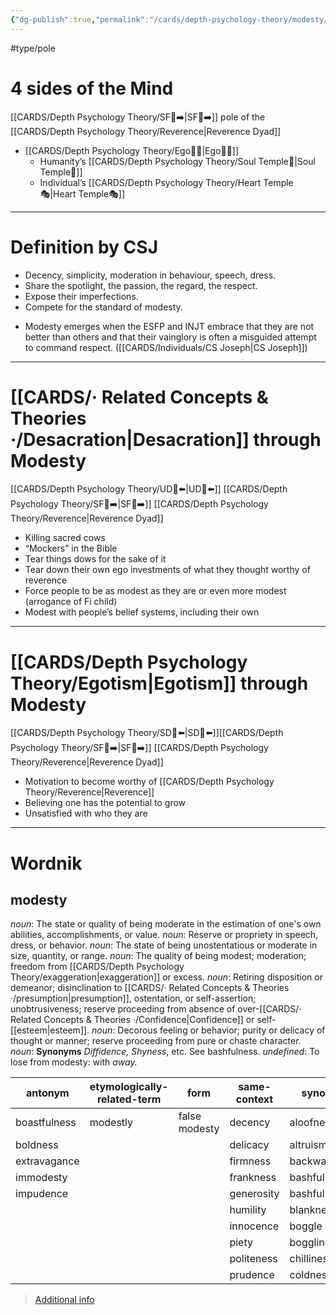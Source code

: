 ```yaml
---
{"dg-publish":true,"permalink":"/cards/depth-psychology-theory/modesty/","noteIcon":"1","created":"2022-12-31T17:40:38.411+01:00","updated":"2023-06-17T09:41:43.582+02:00"}
---
```


#type/pole 

# 4 sides of the Mind 
[[CARDS/Depth Psychology Theory/SF🤸➡️\|SF🤸➡️]] pole of the [[CARDS/Depth Psychology Theory/Reverence\|Reverence Dyad]] 
- [[CARDS/Depth Psychology Theory/Ego🙋‍♂️\|Ego🙋‍♂️]] 
	- Humanity’s [[CARDS/Depth Psychology Theory/Soul Temple👤\|Soul Temple👤]] 
	- Individual’s [[CARDS/Depth Psychology Theory/Heart Temple🎭\|Heart Temple🎭]] 
---
# Definition by CSJ 
- Decency, simplicity, moderation in behaviour, speech, dress. 
- Share the spotlight, the passion, the regard, the respect. 
- Expose their imperfections.
- Compete for the standard of modesty.


<div class="transclusion internal-embed is-loaded"><div class="markdown-embed">



- Modesty emerges when the ESFP and INJT embrace that they are not better than others and that their vainglory is often a misguided attempt to command respect. ([[CARDS/Individuals/CS Joseph\|CS Joseph]]) 

</div></div>


---
# [[CARDS/· Related Concepts & Theories ·/Desacration\|Desacration]] through Modesty 
[[CARDS/Depth Psychology Theory/UD👥⬅️\|UD👥⬅️]] [[CARDS/Depth Psychology Theory/SF🤸➡️\|SF🤸➡️]] [[CARDS/Depth Psychology Theory/Reverence\|Reverence Dyad]] 
- Killing sacred cows
- “Mockers” in the Bible 
- Tear things dows for the sake of it 
- Tear down their own ego investments of what they thought worthy of reverence 
- Force people to be as modest as they are or even more modest (arrogance of Fi child)
- Modest with people’s belief systems, including their own 
---
# [[CARDS/Depth Psychology Theory/Egotism\|Egotism]] through Modesty 
[[CARDS/Depth Psychology Theory/SD🤸⬅️\|SD🤸⬅️]][[CARDS/Depth Psychology Theory/SF🤸➡️\|SF🤸➡️]] [[CARDS/Depth Psychology Theory/Reverence\|Reverence Dyad]] 
- Motivation to become worthy of [[CARDS/Depth Psychology Theory/Reverence\|Reverence]]
- Believing one has the potential to grow 
- Unsatisfied with who they are 


---
# Wordnik

## modesty
*noun*: The state or quality of being moderate in the estimation of one's own abilities, accomplishments, or value.
*noun*: Reserve or propriety in speech, dress, or behavior.
*noun*: The state of being unostentatious or moderate in size, quantity, or range.
*noun*: The quality of being modest; moderation; freedom from [[CARDS/Depth Psychology Theory/exaggeration\|exaggeration]] or excess.
*noun*: Retiring disposition or demeanor; disinclination to [[CARDS/· Related Concepts & Theories ·/presumption\|presumption]], ostentation, or self-assertion; unobtrusiveness; reserve proceeding from absence of over-[[CARDS/· Related Concepts & Theories ·/Confidence\|Confidence]] or self-[[esteem\|esteem]].
*noun*: Decorous feeling or behavior; purity or delicacy of thought or manner; reserve proceeding from pure or chaste character.
*noun*: <strong>Synonyms</strong> <em>Diffidence, Shyness</em>, etc. See <internalXref urlencoded="bashfulness">bashfulness</internalXref>.
*undefined*: To lose from modesty: with <em>away.</em>

| antonym |etymologically-related-term |form |same-context |synonym |
| --- | --- | --- | --- | --- |
| boastfulness | modestly | false modesty | decency | aloofness |
| boldness |  |  | delicacy | altruism |
| extravagance |  |  | firmness | backwardness |
| immodesty |  |  | frankness | bashfulness |
| impudence |  |  | generosity | bashfulness |
|  |  |  | humility | blankness |
|  |  |  | innocence | boggle |
|  |  |  | piety | boggling |
|  |  |  | politeness | chilliness |
|  |  |  | prudence | coldness |

> [Additional info](https://www.wordnik.com/words/modesty)

